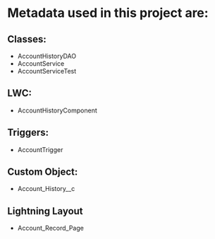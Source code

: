 # Metadata used in this project are:

## Classes:
  - AccountHistoryDAO
  - AccountService
  - AccountServiceTest

## LWC:
  - AccountHistoryComponent
  
## Triggers:
  - AccountTrigger

## Custom Object:
  - Account_History__c

## Lightning Layout
  - Account_Record_Page
